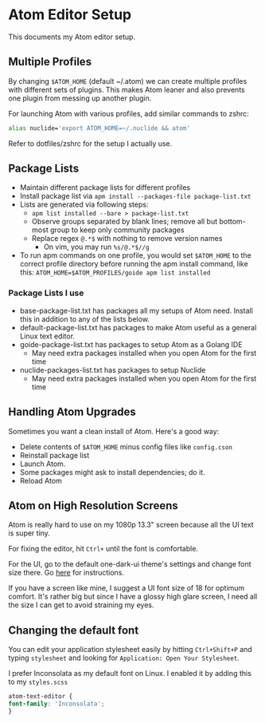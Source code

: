 # Atom Editor Setup

This documents my Atom editor setup.

## Multiple Profiles

By changing `$ATOM_HOME` (default ~/.atom) we can create multiple profiles with
different sets of plugins. This makes Atom leaner and also prevents one plugin
from messing up another plugin.

For launching Atom with various profiles, add similar commands to zshrc:
```bash
alias nuclide='export ATOM_HOME=~/.nuclide && atom'
```
Refer to dotfiles/zshrc for the setup I actually use.

## Package Lists

* Maintain different package lists for different profiles
* Install package list via `apm install --packages-file package-list.txt`
* Lists are generated via following steps:
  * `apm list installed --bare > package-list.txt`
  * Observe groups separated by blank lines; remove all but bottom-most group to
    keep only community packages
  * Replace regex `@.*$` with nothing to remove version names
    * On vim, you may run `%s/@.*$//g`
* To run apm commands on one profile, you would set `$ATOM_HOME` to the correct
  profile directory before running the apm install command, like this:
  `ATOM_HOME=$ATOM_PROFILES/goide apm list installed`

### Package Lists I use

* base-package-list.txt has packages all my setups of Atom need. Install this
  in addition to any of the lists below.
* default-package-list.txt has packages to make Atom useful as a general Linux
  text editor.
* goide-package-list.txt has packages to setup Atom as a Golang IDE
  * May need extra packages installed when you open Atom for the first time
* nuclide-packages-list.txt has packages to setup Nuclide
  * May need extra packages installed when you open Atom for the first time

## Handling Atom Upgrades

Sometimes you want a clean install of Atom. Here's a good way:

* Delete contents of `$ATOM_HOME` minus config files like `config.cson`
* Reinstall package list
* Launch Atom.
* Some packages might ask to install dependencies; do it.
* Reload Atom

## Atom on High Resolution Screens

Atom is really hard to use on my 1080p 13.3" screen because all the UI text is
super tiny.

For fixing the editor, hit `Ctrl+` until the font is comfortable.

For the UI, go to the default one-dark-ui theme's settings and change font size
there. Go [here](https://github.com/atom/one-dark-ui#settings) for instructions.

If you have a screen like mine, I suggest a UI font size of 18 for optimum
comfort. It's rather big but since I have a glossy high glare screen, I need all
the size I can get to avoid straining my eyes.

## Changing the default font

You can edit your application stylesheet easily by hitting `Ctrl+Shift+P` and
typing `stylesheet` and looking for `Application: Open Your Stylesheet`.

I prefer Inconsolata as my default font on Linux. I enabled it by adding this to
my `styles.scss`

```scss
atom-text-editor {
font-family: 'Inconsolata';
}
```
